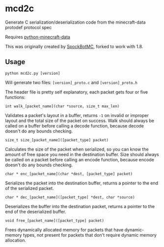 # mcd2c

Generate C serialization/deserialization code from the minecraft-data protodef protocol spec

Requires [python-minecraft-data](https://github.com/SpockBotMC/python-minecraft-data)

This was originally created by [SpockBotMC](https://github.com/SpockBotMC/), forked to work with 1.8.

## Usage

`python mcd2c.py [version]`

Will generate two files: `[version]_proto.c` and `[version]_proto.h`

The header file is pretty self explanatory, each packet gets four or five functions:

`int walk_[packet_name](char *source, size_t max_len)`

Validates a packet's layout in a buffer, returns `-1` on invalid or improper layout and the total size of the packet on success. Walk should always be called on a buffer before calling a decode function, because decode doesn't do any bounds checking.

`size_t size_[packet_name]([packet_type] packet)`

Calculates the size of the packet when serialized, so you can know the amount of free space you need in the destination buffer. Size should always be called on a packet before calling an encode function, because encode doesn't do any bounds checking.

`char * enc_[packet_name](char *dest, [packet_type] packet)`

Serializes the packet into the destination buffer, returns a pointer to the end of the serialized packet.

`char * dec_[packet_name]([packet_type] *dest, char *source)`

Deserializes the buffer into the destination packet, returns a pointer to the end of the deserialized buffer.

`void free_[packet_name]([packet_type] packet)`

Frees dynamically allocated memory for packets that have dynamic-memory types, not present for packets that don't require dynamic memory allocation.
